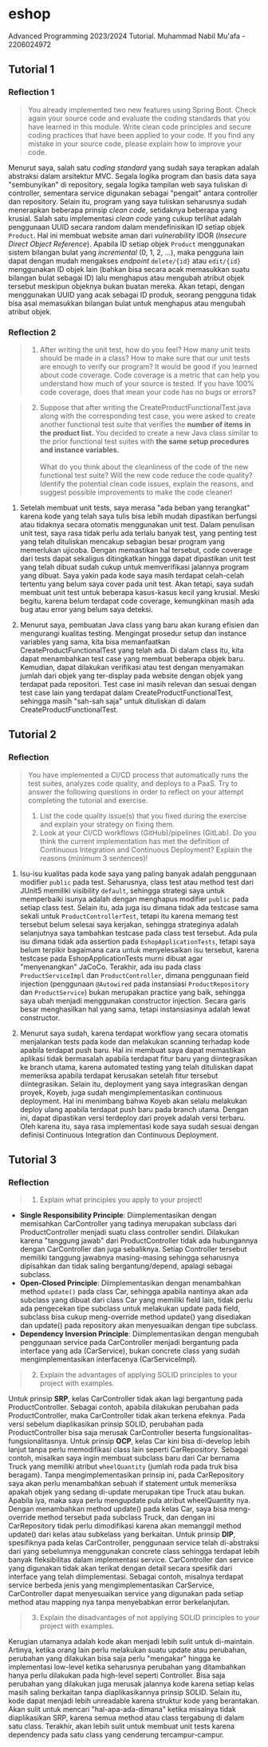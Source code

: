 # eshop

Advanced Programming 2023/2024 Tutorial. Muhammad Nabil Mu'afa - 2206024972

## Tutorial 1

### Reflection 1
> You already implemented two new features using Spring Boot. Check again your source code and evaluate the coding standards that you have learned in this module. Write clean code principles and secure coding practices that have been applied to your code.  If you find any mistake in your source code, please explain how to improve your code.

Menurut saya, salah satu *coding standard* yang sudah saya terapkan adalah abstraksi dalam arsitektur MVC. Segala logika program dan basis data saya "sembunyikan" di repository, segala logika tampilan web saya tuliskan di controller, sementara service digunakan sebagai "pengait" antara controller dan repository. Selain itu, program yang saya tuliskan seharusnya sudah menerapkan beberapa prinsip _clean code_, setidaknya beberapa yang krusial. Salah satu implementasi _clean code_ yang cukup terlihat adalah penggunaan UUID secara random dalam mendefinisikan ID setiap objek `Product`. Hal ini membuat website aman dari _vulnerability_ IDOR (_Insecure Direct Object Reference_). Apabila ID setiap objek  `Product` menggunakan sistem bilangan bulat yang _incremental_ (0, 1, 2, ...), maka pengguna lain dapat dengan mudah mengakses _endpoint_ `delete/{id}` atau `edit/{id}` menggunakan ID objek lain (bahkan bisa secara acak memasukkan suatu bilangan bulat sebagai ID) lalu menghapus atau mengubah atribut objek tersebut meskipun objeknya bukan buatan mereka. Akan tetapi, dengan menggunakan UUID yang acak sebagai ID produk, seorang pengguna tidak bisa asal memasukkan bilangan bulat untuk menghapus atau mengubah atribut objek.

### Reflection 2
> 1. After writing the unit test, how do you feel? How many unit tests should be made in a class? How to make sure that our unit tests are enough to verify our program? It would be good if you learned about code coverage. Code coverage is a metric that can help you understand how much of your source is tested. If you have 100% code coverage, does that mean your code has no bugs or errors?

> 2. Suppose that after writing the CreateProductFunctionalTest.java along with the corresponding test case, you were asked to create another functional test suite that verifies the **number of items in the product list.** You decided to create a new Java class similar to the prior functional test suites with **the same setup procedures and instance variables.** <br><br>What do you think about the cleanliness of the code of the new functional test suite? Will the new code reduce the code quality? Identify the potential clean code issues, explain the reasons, and suggest possible improvements to make the code cleaner!

1. Setelah membuat unit tests, saya merasa "ada beban yang terangkat" karena kode yang telah saya tulis bisa lebih mudah dipastikan berfungsi atau tidaknya secara otomatis menggunakan unit test. Dalam penulisan unit test, saya rasa tidak perlu ada terlalu banyak test, yang penting test yang telah dituliskan mencakup sebagian besar program yang memerlukan ujicoba. Dengan memastikan hal tersebut, code coverage dari tests dapat sekaligus ditingkatkan hingga dapat dipastikan unit test yang telah dibuat sudah cukup untuk memverifikasi jalannya program yang dibuat. Saya yakin pada kode saya masih terdapat celah-celah tertentu yang belum saya cover pada unit test. Akan tetapi, saya sudah membuat unit test untuk beberapa kasus-kasus kecil yang krusial. Meski begitu, karena belum terdapat code coverage, kemungkinan masih ada bug atau error yang belum saya deteksi.

2. Menurut saya, pembuatan Java class yang baru akan kurang efisien dan mengurangi kualitas testing. Mengingat prosedur setup dan instance variables yang sama, kita bisa memanfaatkan CreateProductFunctionalTest yang telah ada. Di dalam class itu, kita dapat menambahkan test case yang membuat beberapa objek baru. Kemudian, dapat dilakukan verifikasi atau test dengan menyamakan jumlah dari objek yang ter-display pada website dengan objek yang terdapat pada repositori. Test case ini masih relevan dan sesuai dengan test case lain yang terdapat dalam CreateProductFunctionalTest, sehingga masih "sah-sah saja" untuk dituliskan di dalam CreateProductFunctionalTest.

## Tutorial 2

### Reflection

> You have implemented a CI/CD process that automatically runs the test suites, analyzes code quality, and deploys to a PaaS. Try to answer the following questions in order to reflect on your attempt completing the tutorial and exercise.
> 1. List the code quality issue(s) that you fixed during the exercise and explain your strategy on fixing them.
> 2. Look at your CI/CD workflows (GitHub)/pipelines (GitLab). Do you think the current implementation has met the definition of Continuous Integration and Continuous Deployment? Explain the reasons (minimum 3 sentences)!

1. Isu-isu kualitas pada kode saya yang paling banyak adalah penggunaan modifier `public` pada test. Seharusnya, class test atau method test dari JUnit5 memiliki visibility `default`, sehingga strategi saya untuk memperbaiki isunya adalah dengan menghapus modifier `public` pada setiap class test. Selain itu, ada juga isu dimana tidak ada testcase sama sekali untuk `ProductControllerTest`, tetapi itu karena memang test tersebut belum selesai saya kerjakan, sehingga strateginya adalah selanjutnya saya tambahkan testcase pada class test tersebut. Ada pula isu dimana tidak ada assertion pada `EshopApplicationTests`, tetapi saya belum terpikir bagaimana cara untuk menyelesaikan isu tersebut, karena testcase pada EshopApplicationTests murni dibuat agar "menyenangkan" JaCoCo. Terakhir, ada isu pada class `ProductServiceImpl` dan `ProductController`, dimana penggunaan field injection (penggunaan `@Autowired` pada instansiasi `ProductRepository` dan `ProductService`) bukan merupakan practice yang baik, sehingga saya ubah menjadi menggunakan constructor injection. Secara garis besar menghasilkan hal yang sama, tetapi instansiasinya adalah lewat constructor.

2. Menurut saya sudah, karena terdapat workflow yang secara otomatis menjalankan tests pada kode dan melakukan scanning terhadap kode apabila terdapat push baru. Hal ini membuat saya dapat memastikan aplikasi tidak bermasalah apabila terdapat fitur baru yang diintegrasikan ke branch utama, karena automated testing yang telah dituliskan dapat memeriksa apabila terdapat kerusakan setelah fitur tersebut diintegrasikan. Selain itu, deployment yang saya integrasikan dengan proyek, Koyeb, juga sudah mengimplementasikan continuous deployment. Hal ini menimbang bahwa Koyeb akan selalu melakukan deploy ulang apabila terdapat push baru pada branch utama. Dengan ini, dapat dipastikan versi terdeploy dari proyek adalah versi terbaru. Oleh karena itu, saya rasa implementasi kode saya sudah sesuai dengan definisi Continuous Integration dan Continuous Deployment.

## Tutorial 3

### Reflection

> 1. Explain what principles you apply to your project!

- **Single Responsibility Principle**: Diimplementasikan dengan memisahkan CarController yang tadinya merupakan subclass dari ProductController menjadi suatu class controller sendiri. Dilakukan karena "tanggung jawab" dari ProductController tidak ada hubungannya dengan CarController dan juga sebaliknya. Setiap Controller tersebut memiliki tanggung jawabnya masing-masing sehingga seharusnya dipisahkan dan tidak saling bergantung/depend, apalagi sebagai subclass.
- **Open-Closed Principle**: Diimplementasikan dengan menambahkan method `update()` pada class Car, sehingga apabila nantinya akan ada subclass yang dibuat dari class Car yang memiliki field lain, tidak perlu ada pengecekan tipe subclass untuk melakukan update pada field, subclass bisa cukup meng-override method update() yang disediakan dan update() pada repository akan menyesuaikan dengan tipe subclass.
- **Dependency Inversion Principle**: Diimplementasikan dengan mengubah penggunaan service pada CarController menjadi bergantung pada interface yang ada (CarService), bukan concrete class yang sudah mengimplementasikan interfacenya (CarServiceImpl).

> 2. Explain the advantages of applying SOLID principles to your project with examples. 

Untuk prinsip **SRP**, kelas CarController tidak akan lagi bergantung pada ProductController. Sebagai contoh, apabila dilakukan perubahan pada ProductController, maka CarController tidak akan terkena efeknya. Pada versi sebelum diaplikasikan prinsip SOLID, perubahan pada ProductController bisa saja merusak CarController beserta fungsionalitas-fungsionalitasnya. Untuk prinsip **OCP**, kelas Car kini bisa di-develop lebih lanjut tanpa perlu memodifikasi class lain seperti CarRepository. Sebagai contoh, misalkan saya ingin membuat subclass baru dari Car bernama Truck yang memiliki atribut `wheelQuantity` (jumlah roda pada truk bisa beragam). Tanpa mengimplementasikan prinsip ini, pada CarRepository saya akan perlu menambahkan sebuah if statement untuk memeriksa apakah objek yang sedang di-update merupakan tipe Truck atau bukan. Apabila iya, maka saya perlu mengupdate pula atribut wheelQuantity nya. Dengan menambahkan method update() pada kelas Car, saya bisa meng-override method tersebut pada subclass Truck, dan dengan ini CarRepository tidak perlu dimodifikasi karena akan memanggil method update() dari kelas atau subkelass yang berkaitan. Untuk prinsip **DIP**, spesifiknya pada kelas CarController, penggunaan service telah di-abstraksi dari yang sebelumnya menggunakan concrete class sehingga terdapat lebih banyak fleksibilitas dalam implementasi service. CarController dan service yang digunakan tidak akan terikat dengan detail secara spesifik dari interface yang telah diimplementasi. Sebagai contoh, misalnya terdapat service berbeda jenis yang mengimplementasikan CarService, CarController dapat menyesuaikan service yang digunakan pada setiap method atau mapping nya tanpa menyebabkan error berkelanjutan.

> 3. Explain the disadvantages of not applying SOLID principles to your project with examples.

Kerugian utamanya adalah kode akan menjadi lebih sulit untuk di-maintain. Artinya, ketika orang lain perlu melakukan suatu update atau perubahan, perubahan yang dilakukan bisa saja perlu "mengakar" hingga ke implementasi low-level ketika seharusnya perubahan yang ditambahkan hanya perlu dilakukan pada high-level seperti Controller. Bisa saja perubahan yang dilakukan juga merusak jalannya kode karena setiap kelas masih saling berkaitan tanpa diaplikasikannya prinsip SOLID. Selain itu, kode dapat menjadi lebih unreadable karena struktur kode yang berantakan. Akan sulit untuk mencari "hal-apa-ada-dimana" ketika misalnya tidak diaplikasikan SRP, karena semua method atau class tergabung di dalam satu class. Terakhir, akan lebih sulit untuk membuat unit tests karena dependency pada satu class yang cenderung tercampur-campur.